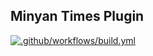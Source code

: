 ## Minyan Times Plugin

[![.github/workflows/build.yml](https://github.com/asantoss/minyan-times-plugin/actions/workflows/build.yml/badge.svg)](https://github.com/asantoss/minyan-times-plugin/actions/workflows/build.yml)